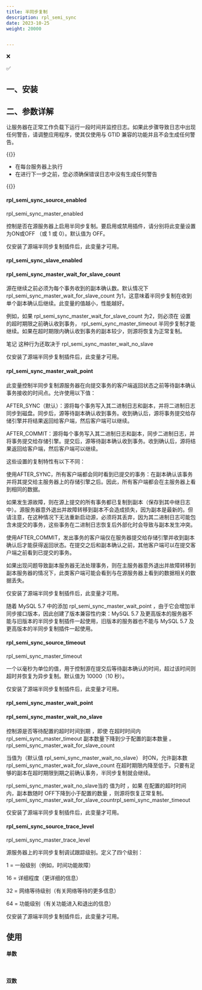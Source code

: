 ```yaml
---
title: 半同步复制
description: rpl_semi_sync
date: 2023-10-25
weight: 20000


---
```


<style>
th, td {
  border: 1px solid rgb(190, 190, 190);
}
</style>

&#10060;

&#9989;


## 一、安装







## 二、参数详解

让服务器在正常工作负载下运行一段时间并监控日志。如果此步骤导致日志中出现任何警告，请调整应用程序，使其仅使用与 GTID 兼容的功能并且不会生成任何警告。

{{<alert color="danger" title="注意" >}}

- 在每台服务器上执行
- 在进行下一步之前，您必须确保错误日志中没有生成任何警告

{{</alert>}}

#### rpl_semi_sync_source_enabled

rpl_semi_sync_master_enabled

控制是否在源服务器上启用半同步复制。要启用或禁用插件，请分别将此变量设置为ON或OFF （或 1 或 0）。默认值为 OFF。

仅安装了源端半同步复制插件后，此变量才可用。


#### rpl_semi_sync_slave_enabled


#### rpl_semi_sync_master_wait_for_slave_count

源在继续之前必须为每个事务收到的副本确认数。默认情况下 rpl_semi_sync_master_wait_for_slave_count 为1，这意味着半同步复制在收到单个副本确认后继续。此变量的值越小，性能越好。

例如，如果 rpl_semi_sync_master_wait_for_slave_count 为2，则必须在 设置的超时期限之前确认收到事务， rpl_semi_sync_master_timeout 半同步复制才能继续。如果在超时期限内确认收到事务的副本较少，则源将恢复为正常复制。

笔记
这种行为还取决于 rpl_semi_sync_master_wait_no_slave

仅安装了源端半同步复制插件后，此变量才可用。

#### rpl_semi_sync_master_wait_point

此变量控制半同步复制源服务器在向提交事务的客户端返回状态之前等待副本确认事务接收的时间点。允许使用以下值：

AFTER_SYNC（默认）：源将每个事务写入其二进制日志和副本，并将二进制日志同步到磁盘。同步后，源等待副本确认收到事务。收到确认后，源将事务提交给存储引擎并将结果返回给客户端，然后客户端可以继续。

AFTER_COMMIT：源将每个事务写入其二进制日志和副本，同步二进制日志，并将事务提交给存储引擎。提交后，源等待副本确认收到事务。收到确认后，源将结果返回给客户端，然后客户端可以继续。

这些设置的复制特性有以下不同：

使用AFTER_SYNC，所有客户端都会同时看到已提交的事务：在副本确认该事务并将其提交给主服务器上的存储引擎之后。因此，所有客户端都会在主服务器上看到相同的数据。

如果发生源故障，则在源上提交的所有事务都已复制到副本（保存到其中继日志中）。源服务器意外退出并故障转移到副本不会造成损失，因为副本是最新的。但请注意，在这种情况下无法重新启动源，必须将其丢弃，因为其二进制日志可能包含未提交的事务，这些事务在二进制日志恢复后外部化时会导致与副本发生冲突。

使用AFTER_COMMIT，发出事务的客户端仅在服务器提交给存储引擎并收到副本确认后才能获得返回状态。在提交之后和副本确认之前，其他客户端可以在提交客户端之前看到已提交的事务。

如果出现问题导致副本服务器无法处理事务，则在主服务器意外退出并故障转移到副本服务器的情况下，此类客户端可能会看到与在源服务器上看到的数据相关的数据丢失。

仅安装了源端半同步复制插件后，此变量才可用。

随着 MySQL 5.7 中的添加 rpl_semi_sync_master_wait_point ，由于它会增加半同步接口版本，因此创建了版本兼容性约束：MySQL 5.7 及更高版本的服务器不能与旧版本的半同步复制插件一起使用，旧版本的服务器也不能与 MySQL 5.7 及更高版本的半同步复制插件一起使用。



#### rpl_semi_sync_source_timeout

rpl_semi_sync_master_timeout

一个以毫秒为单位的值，用于控制源在提交后等待副本确认的时间，超过该时间则超时并恢复为异步复制。默认值为 10000（10 秒）。

仅安装了源端半同步复制插件后，此变量才可用。

#### rpl_semi_sync_master_wait_point


#### rpl_semi_sync_master_wait_no_slave

控制源是否等待配置的超时时间到期 ，即使 在超时时间内 rpl_semi_sync_master_timeout 副本数量下降到少于配置的副本数量 。rpl_semi_sync_master_wait_for_slave_count

当值为（默认值 rpl_semi_sync_master_wait_no_slave） 时ON，允许副本数 rpl_semi_sync_master_wait_for_slave_count 在超时期限内降至低于。只要有足够的副本在超时期限到期之前确认事务，半同步复制就会继续。

rpl_semi_sync_master_wait_no_slave当的 值为时 ，如果 在配置的超时时间内，副本数随时 OFF下降到小于配置的数量 ，则源将恢复正常复制。 rpl_semi_sync_master_wait_for_slave_countrpl_semi_sync_master_timeout

仅安装了源端半同步复制插件后，此变量才可用。

#### rpl_semi_sync_source_trace_level

rpl_semi_sync_master_trace_level

源服务器上的半同步复制调试跟踪级别。定义了四个级别：

1 = 一般级别（例如，时间功能故障）

16 = 详细程度（更详细的信息）

32 = 网络等待级别（有关网络等待的更多信息）

64 = 功能级别（有关功能进入和退出的信息）

仅安装了源端半同步复制插件后，此变量才可用。


## 使用


#### 单数

```sql



```


#### 双数

```sql


```





